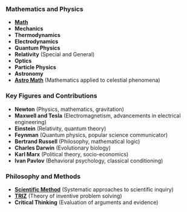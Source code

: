 ### Mathematics and Physics
- **[Math](https://github.com/streamcode9/os/blob/main/math.md)**
- **Mechanics**
- **Thermodynamics**
- **Electrodynamics**
- **Quantum Physics**
- **Relativity** (Special and General)
- **Optics**
- **Particle Physics**
- **Astronomy**
- **[Astro Math](http://www.danfleisch.com/sgmoa/)** (Mathematics applied to celestial phenomena)

### Key Figures and Contributions
- **Newton** (Physics, mathematics, gravitation)
- **Maxwell and Tesla** (Electromagnetism, advancements in electrical engineering)
- **Einstein** (Relativity, quantum theory)
- **Feynman** (Quantum physics, popular science communicator)
- **Bertrand Russell** (Philosophy, mathematical logic)
- **Charles Darwin** (Evolutionary biology)
- **Karl Marx** (Political theory, socio-economics)
- **Ivan Pavlov** (Behavioral psychology, classical conditioning)

### Philosophy and Methods
- **[Scientific Method](https://en.m.wikipedia.org/wiki/Scientific_method)** (Systematic approaches to scientific inquiry)
- **[TRIZ](https://en.m.wikipedia.org/wiki/TRIZ)** (Theory of inventive problem solving)
- **Critical Thinking** (Evaluation of arguments and evidence)
 
